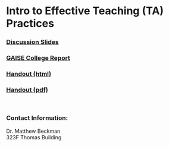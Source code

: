 # Intro to Effective Teaching (TA) Practices

### [Discussion Slides](https://mdbeckman.github.io/PSU-Grad-Orientation/GoodTeaching-TAing.html)

### [GAISE College Report](http://www.amstat.org/asa/files/pdfs/GAISE/GaiseCollege_Full.pdf)

### [Handout (html)](https://mdbeckman.github.io/PSU-Grad-Orientation/Handout.html)

### [Handout (pdf)](https://mdbeckman.github.io/PSU-Grad-Orientation/Handout.pdf)

<br>

### Contact Information:

Dr. Matthew Beckman  
323F Thomas Building  
